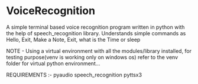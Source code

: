 # VoiceRecognition
 A simple terminal based voice recognition program written in python with the help of speech_recognition library. Understands simple commands as Hello, Exit, Make a Note, Exit, what is the Time or sleep




NOTE - Using a virtual environment with all the modules/library installed, for testing purpose(venv is working only on windows os) refer to the venv folder for virtual python environment...


REQUIREMENTS :-
   pyaudio
   speech_recognition
   pyttsx3
   
